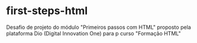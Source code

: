 # first-steps-html
Desafio de projeto do módulo "Primeiros passos com HTML" proposto pela plataforma Dio (Digital Innovation One) para p curso "Formação HTML"
